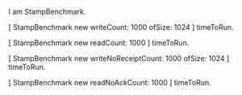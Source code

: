 I am StampBenchmark.

[ StampBenchmark new writeCount: 1000 ofSize: 1024 ] timeToRun.

[ StampBenchmark new readCount: 1000 ] timeToRun.

[ StampBenchmark new writeNoReceiptCount: 1000 ofSize: 1024 ] timeToRun.

[ StampBenchmark new readNoAckCount: 1000 ] timeToRun.
